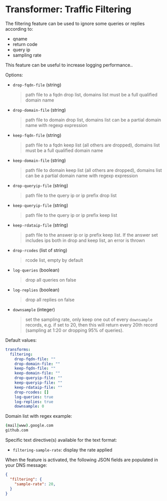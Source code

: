 # Transformer: Traffic Filtering

The filtering feature can be used to ignore some queries or replies according to:

- qname
- return code
- query ip
- sampling rate

This feature can be useful to increase logging performance..

Options:

* `drop-fqdn-file` (string)
  > path file to a fqdn drop list, domains list must be a full qualified domain name

* `drop-domain-file` (string)
  > path file to domain drop list, domains list can be a partial domain name with regexp expression

* `keep-fqdn-file` (string)
  > path file to a fqdn keep list (all others are dropped), domains list must be a full qualified domain name

* `keep-domain-file` (string)
  > path file to domain keep list (all others are dropped), domains list can be a partial domain name with regexp expression

* `drop-queryip-file` (string)
  > path file to the query ip or ip prefix drop list

* `keep-queryip-file` (string)
  > path file to the query ip or ip prefix keep list

* `keep-rdataip-file` (string)
  > path file to the answer ip or ip prefix keep list. If the answer set includes ips both in drop and keep list, an error is thrown

* `drop-rcodes` (list of string)
  > rcode list, empty by default

* `log-queries` (boolean)
  > drop all queries on false

* `log-replies` (boolean)
  > drop all replies on false

* `downsample` (integer)
  > set the sampling rate, only keep one out of every `downsample` records, e.g. if set to 20, then this will return every 20th record (sampling at 1:20 or dropping 95% of queries).

Default values:

```yaml
transforms:
  filtering:
    drop-fqdn-file: ""
    drop-domain-file: ""
    keep-fqdn-file: ""
    keep-domain-file: ""
    drop-queryip-file: ""
    keep-queryip-file: ""
    keep-rdataip-file: ""
    drop-rcodes: []
    log-queries: true
    log-replies: true
    downsample: 0
```

Domain list with regex example:

```bash
(mail|www).google.com
github.com
```

Specific text directive(s) available for the text format:

* `filtering-sample-rate`: display the rate applied

When the feature is activated, the following JSON fields are populated in your DNS message:

```json
{
  "filtering": {
    "sample-rate": 20,
  }
}
```
